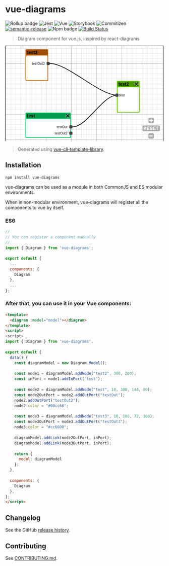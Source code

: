 # vue-diagrams

![Rollup badge](https://img.shields.io/badge/Rollup-^0.53.3-ff69b4.svg)
![Jest](https://img.shields.io/badge/Jest-^22.0.4-blue.svg)
![Vue](https://img.shields.io/badge/Vue-^2.5.13-brightgreen.svg)
![Storybook](https://img.shields.io/badge/Storybook-^3.3.3-ff70a3.svg)
![Commitizen](https://img.shields.io/badge/Commitizen-enabled-brightgreen.svg)
[![semantic-release](https://img.shields.io/badge/%20%20%F0%9F%93%A6%F0%9F%9A%80-semantic--release-e10079.svg)](https://github.com/semantic-release/semantic-release)
![Npm badge](https://img.shields.io/npm/v/vue-diagrams.svg)
[![Build Status](https://travis-ci.org/gwenaelp/vue-diagrams.svg?branch=master)](https://travis-ci.org/gwenaelp/vue-diagrams)

> Diagram component for vue.js, inspired by react-diagrams

![](./images/example1.png)

> Generated using [vue-cli-template-library](https://github.com/julon/vue-cli-template-library).

## Installation
```
npm install vue-diagrams
```
vue-diagrams can be used as a module in both CommonJS and ES modular environments.

When in non-modular environment, vue-diagrams will register all the components to vue by itself.</p>

### ES6
```js
//
// You can register a component manually
//
import { Diagram } from 'vue-diagrams';

export default {
  ...
  components: {
    Diagram
  },
  ...
};
```

### After that, you can use it in your Vue components:

```html
<template>
  <diagram :model="model"></diagram>
</template>
<script>
<script>
import { Diagram } from 'vue-diagrams';

export default {
  data() {
    const diagramModel = new Diagram.Model();

    const node1 = diagramModel.addNode("test2", 300, 200);
    const inPort = node1.addInPort("test");

    const node2 = diagramModel.addNode("test", 10, 300, 144, 80);
    const node2OutPort = node2.addOutPort("testOut");
    node2.addOutPort("testOut2");
    node2.color = "#00cc66";

    const node3 = diagramModel.addNode("test3", 10, 100, 72, 100);
    const node3OutPort = node3.addOutPort("testOut3");
    node3.color = "#cc6600";

    diagramModel.addLink(node2OutPort, inPort);
    diagramModel.addLink(node3OutPort, inPort);

    return {
      model: diagramModel
    };
  },

  components: {
    Diagram
  },
};
</script>
```

## Changelog

See the GitHub [release history](https://github.com/gwenaelp/vue-diagrams/releases).

## Contributing

See [CONTRIBUTING.md](.github/CONTRIBUTING.md).
